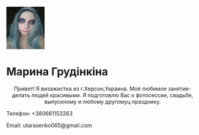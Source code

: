 <!DOCTYPE HTML>
<html lang='ru'>
<head>
  <meta charset='UTF-8'/>
</head>
<body>
<p>
  <img src='photo_2021-11-25_16-23-15.jpg' width="100" height="111"/>
</p>
<h1>Марина Грудінкіна</h1>
   <div><center>Привет! Я визажистка из г.Херсон,Украина. Моё любимое занятие- делать людей красивыми. Я подготовлю Вас к фотосессии, свадьбе, выпускному и любому другомуц празднику.</center></div>
<p>Телефон: +380661153263</p>
<p>Email: utarasenko065@gmail.com</p>
</body>
</html>
